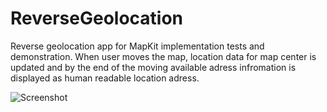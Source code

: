 # ReverseGeolocation
Reverse geolocation app for MapKit implementation tests and demonstration.
When user moves the map, location data for map center is updated and by the end of the moving available adress infromation is displayed as human readable location adress.

![Screenshot](https://user-images.githubusercontent.com/774359/41824218-88d35720-7815-11e8-8075-a180053164c9.png) 
